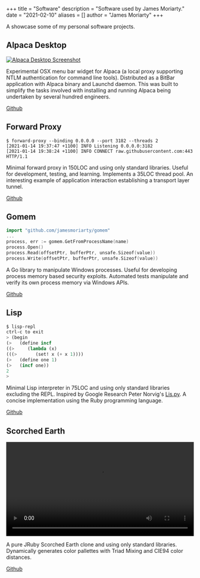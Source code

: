 +++
title = "Software"
description = "Software used by James Moriarty."
date = "2021-02-10"
aliases = []
author = "James Moriarty"
+++

A showcase some of my personal software projects.

## Alpaca Desktop

[![Alpaca Desktop Screenshot](/images/software-alpaca-desktop2.png)](/images/software-alpaca-desktop2.png)

Experimental OSX menu bar widget for Alpaca (a local proxy supporting NTLM authentication for command line tools). Distributed as a BitBar application with Alpaca binary and Launchd daemon. This was built to simplify the tasks involved with installing and running Alpaca being undertaken by several hundred engineers.

[Github](https://github.com/jamesmoriarty/alpaca-desktop)

## Forward Proxy

```shell
$ forward-proxy --binding 0.0.0.0 --port 3182 --threads 2
[2021-01-14 19:37:47 +1100] INFO Listening 0.0.0.0:3182
[2021-01-14 19:38:24 +1100] INFO CONNECT raw.githubusercontent.com:443 HTTP/1.1
```

Minimal forward proxy in 150LOC and using only standard libraries. Useful for development, testing, and learning. Implements a 35LOC thread pool. An interesting example of application interaction establishing a transport layer tunnel.

[Github](https://github.com/jamesmoriarty/forward-proxy)

## Gomem

```go
import "github.com/jamesmoriarty/gomem"
...
process, err := gomem.GetFromProcessName(name)
process.Open()
process.Read(offsetPtr, bufferPtr, unsafe.Sizeof(value))
process.Write(offsetPtr, bufferPtr, unsafe.Sizeof(value))
```

A Go library to manipulate Windows processes. Useful for developing process memory based security exploits. Automated tests manipulate and verify its own process memory via Windows APIs.

[Github](https://github.com/jamesmoriarty/gomem)

## Lisp

```lisp
$ lisp-repl
ctrl-c to exit
> (begin                                                                        
(>   (define incf                                                               
((>     (lambda (x)                                                             
(((>       (set! x (+ x 1))))                                                   
(>   (define one 1)                                                             
(>   (incf one))                                                                
2
>
```

Minimal Lisp interpreter in 75LOC and using only standard libraries excluding the REPL. Inspired by Google Research Peter Norvig's [Lis.py](http://norvig.com/lispy.html). A concise implementation using the Ruby programming language.

[Github](https://github.com/jamesmoriarty/lisp)

## Scorched Earth

<video width="100%" autoplay loop>
  <source src="/images/software-scorched.mp4" type="video/mp4" />
</video>

A pure JRuby Scorched Earth clone and using only standard libraries. Dynamically generates color pallettes with Triad Mixing and CIE94 color distances.

[Github](https://github.com/jamesmoriarty/scorched_earth)
